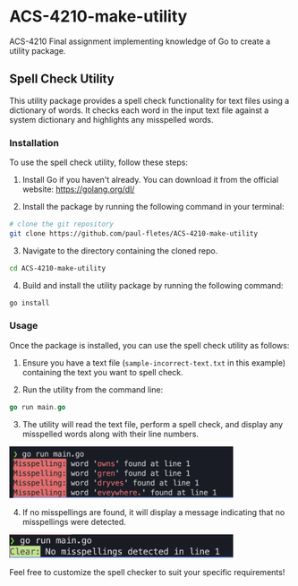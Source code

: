 # ACS-4210-make-utility
ACS-4210 Final assignment implementing knowledge of Go to create a utility package.

## Spell Check Utility

This utility package provides a spell check functionality for text files using a dictionary of words. It checks each word in the input text file against a system dictionary and highlights any misspelled words.

### Installation

To use the spell check utility, follow these steps:

1. Install Go if you haven't already. You can download it from the official website: https://golang.org/dl/

2. Install the package by running the following command in your terminal:

```bash
# clone the git repository
git clone https://github.com/paul-fletes/ACS-4210-make-utility
```
3. Navigate to the directory containing the cloned repo.
```bash
cd ACS-4210-make-utility
```
4. Build and install the utility package by running the following command:
```bash
go install
```


### Usage

Once the package is installed, you can use the spell check utility as follows:

1. Ensure you have a text file (`sample-incorrect-text.txt` in this example) containing the text you want to spell check.

2. Run the utility from the command line:
```go
go run main.go
```

3. The utility will read the text file, perform a spell check, and display any misspelled words along with their line numbers.<br>
<img src="assets/misspelling.png" alt="misspelling-output" width="400"/>


4. If no misspellings are found, it will display a message indicating that no misspellings were detected.<br>
<img src="assets/clear.png" alt="clear-output" width="400"/>


Feel free to customize the spell checker to suit your specific requirements!

